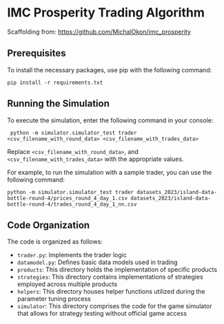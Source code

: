 # IMC Prosperity Trading Algorithm

Scaffolding from: https://github.com/MichalOkon/imc_prosperity

## Prerequisites

To install the necessary packages, use pip with the following command:

```
pip install -r requirements.txt
```

## Running the Simulation

To execute the simulation, enter the following command in your console:

```
 python -m simulator.simulator_test trader <csv_filename_with_round_data> <csv_filename_with_trades_data>
```

Replace  `<csv_filename_with_round_data>`, and `<csv_filename_with_trades_data>` with the appropriate values.

For example, to run the simulation with a sample trader, you can use the following command:

```
python -m simulator.simulator_test trader datasets_2023/island-data-bottle-round-4/prices_round_4_day_1.csv datasets_2023/island-data-bottle-round-4/trades_round_4_day_1_nn.csv 
```

## Code Organization

The code is organized as follows:

- `trader.py`: Implements the trader logic
- `datamodel.py`: Defines basic data models used in trading
- `products`: This directory holds the implementation of specific products
- `strategies`: This directory contains implementations of strategies employed across multiple products
- `helpers`: This directory houses helper functions utilized during the parameter tuning process
- `simulator`: This directory comprises the code for the game simulator that allows for strategy testing without official game access

